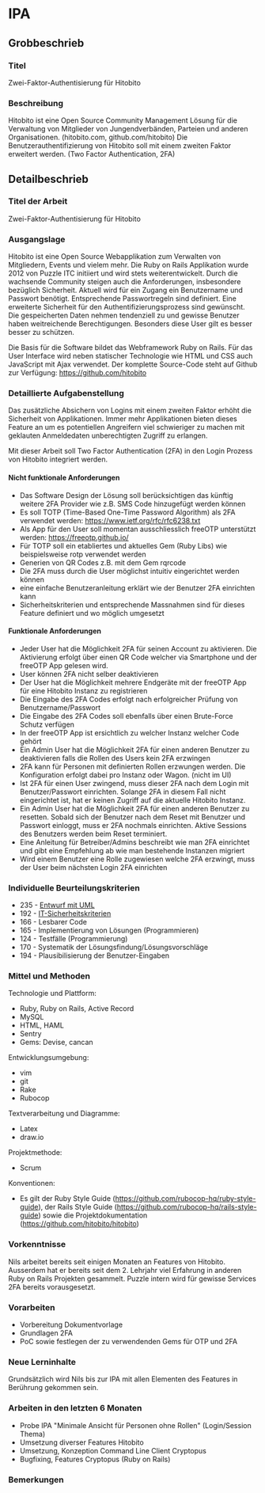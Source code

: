 # IPA

## Grobbeschrieb

### Titel

Zwei-Faktor-Authentisierung für Hitobito

### Beschreibung

Hitobito ist eine Open Source Community Management Lösung für die Verwaltung von Mitglieder von Jungendverbänden, Parteien und anderen Organisationen. (hitobito.com, github.com/hitobito) Die Benutzerauthentifizierung von Hitobito soll mit einem zweiten Faktor erweitert werden. (Two Factor Authentication, 2FA)

## Detailbeschrieb

### Titel der Arbeit

Zwei-Faktor-Authentisierung für Hitobito

### Ausgangslage

Hitobito ist eine Open Source Webapplikation zum Verwalten von Mitgliedern, Events und vielem mehr. Die Ruby on Rails Applikation wurde 2012 von Puzzle ITC initiiert und wird stets weiterentwickelt. Durch die wachsende Community steigen auch die Anforderungen, insbesondere bezüglich Sicherheit. Aktuell wird für ein Zugang ein Benutzername und Passwort benötigt. Entsprechende Passwortregeln sind definiert. Eine erweiterte Sicherheit für den Authentifizierungsprozess sind gewünscht. Die gespeicherten Daten nehmen tendenziell zu und gewisse Benutzer haben weitreichende Berechtigungen. Besonders diese User gilt es besser besser zu schützen.

Die Basis für die Software bildet das Webframework Ruby on Rails. Für das User Interface wird neben statischer Technologie wie HTML und CSS auch JavaScript mit Ajax verwendet. Der komplette Source-Code steht auf Github zur Verfügung: https://github.com/hitobito

### Detaillierte Aufgabenstellung

Das zusätzliche Absichern von Logins mit einem zweiten Faktor erhöht die Sicherheit von Applikationen. Immer mehr Applikationen bieten dieses Feature an um es potentiellen Angreifern viel schwieriger zu machen mit geklauten Anmeldedaten unberechtigten Zugriff zu erlangen. 

Mit dieser Arbeit soll Two Factor Authentication (2FA) in den Login Prozess von Hitobito integriert werden. 

#### Nicht funktionale Anforderungen

* Das Software Design der Lösung soll berücksichtigen das künftig weitere 2FA Provider wie z.B. SMS Code hinzugefügt werden können
* Es soll TOTP (Time-Based One-Time Password Algorithm) als 2FA verwendet werden: https://www.ietf.org/rfc/rfc6238.txt
* Als App für den User soll momentan ausschliesslich freeOTP unterstützt werden: https://freeotp.github.io/
* Für TOTP soll ein etabliertes und aktuelles Gem (Ruby Libs) wie beispielsweise rotp verwendet werden
* Generien von QR Codes z.B. mit dem Gem rqrcode
* Die 2FA muss durch die User möglichst intuitiv eingerichtet werden können
* eine einfache Benutzeranleitung erklärt wie der Benutzer 2FA einrichten kann
* Sicherheitskriterien und entsprechende Massnahmen sind für dieses Feature definiert und wo möglich umgesetzt

#### Funktionale Anforderungen

* Jeder User hat die Möglichkeit 2FA für seinen Account zu aktivieren. Die Aktivierung erfolgt über einen QR Code welcher via Smartphone und der freeOTP App gelesen wird. 
* User können 2FA nicht selber deaktivieren
* Der User hat die Möglichkeit mehrere Endgeräte mit der freeOTP App für eine Hitobito Instanz zu registrieren
* Die Eingabe des 2FA Codes erfolgt nach erfolgreicher Prüfung von Benutzername/Passwort
* Die Eingabe des 2FA Codes soll ebenfalls über einen Brute-Force Schutz verfügen
* In der freeOTP App ist ersichtlich zu welcher Instanz welcher Code gehört
* Ein Admin User hat die Möglichkeit 2FA für einen anderen Benutzer zu deaktivieren falls die Rollen des Users kein 2FA erzwingen
* 2FA kann für Personen mit definierten Rollen erzwungen werden. Die Konfiguration erfolgt dabei pro Instanz oder Wagon. (nicht im UI)
* Ist 2FA für einen User zwingend, muss dieser 2FA nach dem Login mit Benutzer/Passwort einrichten. Solange 2FA in diesem Fall nicht eingerichtet ist, hat er keinen Zugriff auf die aktuelle Hitobito Instanz. 
* Ein Admin User hat die Möglichkeit 2FA für einen anderen Benutzer zu resetten. Sobald sich der Benutzer nach dem Reset mit Benutzer und Passwort einloggt, muss er 2FA nochmals einrichten. Aktive Sessions des Benutzers werden beim Reset terminiert.
* Eine Anleitung für Betreiber/Admins beschreibt wie man 2FA einrichtet und gibt eine Empfehlung ab wie man bestehende Instanzen migriert
* Wird einem Benutzer eine Rolle zugewiesen welche 2FA erzwingt, muss der User beim nächsten Login 2FA einrichten

### Individuelle Beurteilungskriterien

* 235 - [Entwurf mit UML](https://github.com/puzzle-bbt/docs/blob/master/ipa/beurteilungskriterien.md)
* 192 - [IT-Sicherheitskriterien](https://github.com/puzzle-bbt/docs/blob/master/ipa/beurteilungskriterien.md)
* 166 - Lesbarer Code
* 165 - Implementierung von Lösungen (Programmieren)
* 124 - Testfälle (Programmierung)
* 170 - Systematik der Lösungsfindung/Lösungsvorschläge
* 194 - Plausibilisierung der Benutzer-Eingaben

### Mittel und Methoden
Technologie und Plattform:

* Ruby, Ruby on Rails, Active Record
* MySQL
* HTML, HAML
* Sentry
* Gems: Devise, cancan

Entwicklungsumgebung:

* vim
* git
* Rake
* Rubocop

Textverarbeitung und Diagramme:

* Latex
* draw.io

Projektmethode:

* Scrum

Konventionen:

* Es gilt der Ruby Style Guide (https://github.com/rubocop-hq/ruby-style-guide), der Rails Style Guide (https://github.com/rubocop-hq/rails-style-guide) sowie die Projektdokumentation (https://github.com/hitobito/hitobito)

### Vorkenntnisse
Nils arbeitet bereits seit einigen Monaten an Features von Hitobito. Ausserdem hat er bereits seit dem 2. Lehrjahr viel Erfahrung in anderen Ruby on Rails Projekten gesammelt. Puzzle intern wird für gewisse Services 2FA bereits vorausgesetzt.

### Vorarbeiten
* Vorbereitung Dokumentvorlage
* Grundlagen 2FA
* PoC sowie festlegen der zu verwendenden Gems für OTP und 2FA

### Neue Lerninhalte

Grundsätzlich wird Nils bis zur IPA mit allen Elementen des Features in Berührung gekommen sein. 

### Arbeiten in den letzten 6 Monaten

* Probe IPA "Minimale Ansicht für Personen ohne Rollen" (Login/Session Thema)
* Umsetzung diverser Features Hitobito
* Umsetzung, Konzeption Command Line Client Cryptopus
* Bugfixing, Features Cryptopus (Ruby on Rails)

### Bemerkungen
